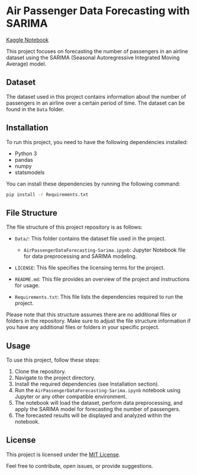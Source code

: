 # Air Passenger Data Forecasting with SARIMA

[Kaggle Notebook](https://www.kaggle.com/code/shubhammisar/air-passenger-data-forecasting-sarima)

This project focuses on forecasting the number of passengers in an airline dataset using the SARIMA (Seasonal Autoregressive Integrated Moving Average) model.

## Dataset

The dataset used in this project contains information about the number of passengers in an airline over a certain period of time. The dataset can be found in the `Data` folder.

## Installation

To run this project, you need to have the following dependencies installed:

- Python 3
- pandas
- numpy
- statsmodels

You can install these dependencies by running the following command:

```bash
pip install -r Requirements.txt
```

## File Structure

The file structure of this project repository is as follows:

- `Data/`: This folder contains the dataset file used in the project.

  - `AirPassengerDataForecasting-Sarima.ipynb`: Jupyter Notebook file for data preprocessing and SARIMA modeling.

- `LICENSE`: This file specifies the licensing terms for the project.

- `README.md`: This file provides an overview of the project and instructions for usage.

- `Requirements.txt`: This file lists the dependencies required to run the project.

Please note that this structure assumes there are no additional files or folders in the repository. Make sure to adjust the file structure information if you have any additional files or folders in your specific project.

## Usage

To use this project, follow these steps:

1. Clone the repository.
2. Navigate to the project directory.
3. Install the required dependencies (see Installation section).
4. Run the `AirPassengerDataForecasting-Sarima.ipynb` notebook using Jupyter or any other compatible environment.
5. The notebook will load the dataset, perform data preprocessing, and apply the SARIMA model for forecasting the number of passengers.
6. The forecasted results will be displayed and analyzed within the notebook.

## License

This project is licensed under the [MIT License](LICENSE).

Feel free to contribute, open issues, or provide suggestions.
